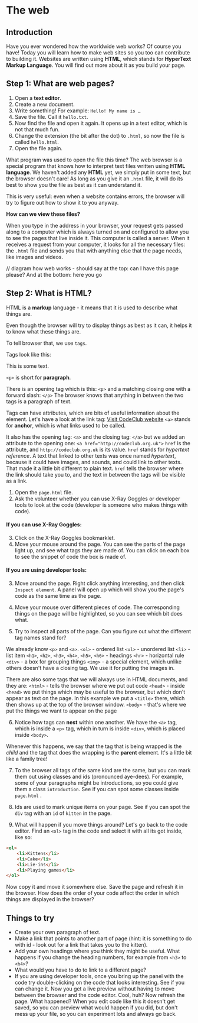 # The web

## Introduction

Have you ever wondered how the worldwide web works? Of course you have! Today you will learn how to make web sites so you too can contribute to building it. Websites are written using __HTML__, which stands for __HyperText Markup Language__. You will find out more about it as you build your page.

## Step 1: What are web pages?

1. Open a __text editor__. 
2. Create a new document. 
3. Write something! For example:
`Hello! My name is …`
4. Save the file. Call it `hello.txt`.
5. Now find the file and open it again. It opens up in a text editor, which is not that much fun.
6. Change the extension (the bit after the dot) to `.html`, so now the file is called `hello.html`.
7. Open the file again.

What program was used to open the file this time? The web browser is a special program that knows how to interpret text files written using __HTML language__. We haven't added any __HTML__ yet, we simply put in some text, but the browser doesn't care! As long as you give it an `.html` file, it will do its best to show you the file as best as it can understand it. 

This is very useful: even when a website contains errors, the browser will try to figure out how to show it to you anyway. 

__How can we view these files?__

When you type in the address in your browser, your request gets passed along to a computer which is always turned on and configured to allow you to see the pages that live inside it. This computer is called a server. When it receives a request from your computer, it looks for all the necessary files: the `.html` file and sends you that with anything else that the page needs, like images and videos.

// diagram how web works - should say at the top: can I have this page please? And at the bottom: here you go

## Step 2: What is HTML?

HTML is a __markup__ language - it means that it is used to describe what things are. 

Even though the browser will try to display things as best as it can, it helps it to know what these things are.

To tell browser that, we use `tags`. 

Tags look like this:
<p>This is some text.</p>

`<p>` is short for __paragraph__.

There is an opening tag which is this:
`<p>`
and a matching closing one with a forward slash:
`</p>`
The browser knows that anything in between the two tags is a paragraph of text.

Tags can have attributes, which are bits of useful information about the element.
Let's have a look at the link tag:
<a href="http://codeclub.org.uk">Visit CodeClub website</a>
`<a>` stands for __anchor__, which is what links used to be called.

It also has the opening tag:
`<a>`
and the closing tag:
`</a>`
but we added an attribute to the opening one:
`<a href="http://codeclub.org.uk">`
`href` is the attribute, and `http://codeclub.org.uk` is its value.
`href` stands for _hypertext reference_. A text that linked to other texts was once named _hypertext_, because it could have images, and sounds, and could link to other texts. That made it a little bit different to plain text.
`href` tells the browser where the link should take you to, and the text in between the tags will be visible as a link.

1. Open the `page.html` file.
2. Ask the volunteer whether you can use X-Ray Goggles or developer tools to look at the code (developer is someone who makes things with code).


#### If you can use X-Ray Goggles:
3. Click on the X-Ray Goggles bookmarklet. 
4. Move your mouse around the page. You can see the parts of the page light up, and see what tags they are made of. You can click on each box to see the snippet of code the box is made of.

#### If you are using developer tools:
3. Move around the page. Right click anything interesting, and then click `Inspect element`. A panel will open up which will show you the page's code as the same time as the page.
4. Move your mouse over different pieces of code. The corresponding things on the page will be highlighted, so you can see which bit does what.

 
5. Try to inspect all parts of the page. Can you figure out what the different tag names stand for?

We already know `<p>` and `<a>`.
`<ol>` - ordered list 
`<ul>` - unordered list
`<li>` - list item
`<h1>`, `<h2>`, `<h3>`, `<h4>`, `<h5>`, `<h6>` - headings
`<hr>` - horizontal rule
`<div>` - a box for grouping things
`<img>` - a special element, which unlike others doesn't have a closing tag. We use it for putting the images in.

There are also some tags that we will always use in HTML documents, and they are:
`<html>` - tells the browser where we put out code
`<head>` - inside `<head>` we put things which may be useful to the browser, but which don't appear as text on the page. In this example we put a `<title>` there, which then shows up at the top of the browser window.
`<body>` - that's where we put the things we want to appear on the page

6. Notice how tags can __nest__ within one another. We have the `<a>` tag, which is inside a `<p>` tag, which in turn is inside `<div>`, which is placed inside `<body>`.

Whenever this happens, we say that the tag that is being wrapped is the _child_ and the tag that does the wrapping is the __parent__ element. It's a little bit like a family tree!

7. To the browser all tags of the same kind are the same, but you can mark them out using classes and ids (pronounced aye-dees). 
For example, some of your paragraphs might be introductions, so you could give them a class `introduction`. See if you can spot some classes inside `page.html` .

8. Ids are used to mark unique items on your page. See if you can spot the `div` tag with an `id` of `kitten` in the page.

9. What will happen if you move things around? Let's go back to the code editor. Find an `<ol>` tag in the code and select it with all its got inside, like so:

```HTML
<ol>
	<li>Kittens</li>
	<li>Cake</li>
	<li>Lie-ins</li>
	<li>Playing games</li>
</ol>
```

Now copy it and move it somewhere else. Save the page and refresh it in the browser. How does the order of your code affect the order in which things are displayed in the browser?

## Things to try

* Create your own paragraph of text.
* Make a link that points to another part of page (hint: it is something to do with id - look out for a link that takes you to the kitten).
* Add your own headings where you think they might be useful. What happens if you change the heading numbers, for example from `<h3>` to `<h4>`?
* What would you have to do to link to a different page?
* If you are using developer tools, once you bring up the panel with the code try double-clicking on the code that looks interesting. See if you can change it. Now you get a live preview without having to move between the browser and the code editor. Cool, huh? Now refresh the page. What happened? When you edit code like this it doesn't get saved, so you can preview what would happen if you did, but don't mess up your file, so you can experiment lots and always go back.





